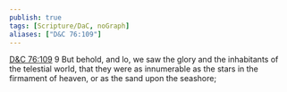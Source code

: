 ```yaml
---
publish: true
tags: [Scripture/DaC, noGraph]
aliases: ["D&C 76:109"]
---
```

[D&C 76:109](https://churchofjesuschrist.org/study/scriptures/dc-testament/dc/76?lang=eng&id=p109#p109) 9 But behold, and lo, we saw the glory and the inhabitants of the telestial world, that they were as innumerable as the stars in the firmament of heaven, or as the sand upon the seashore;
